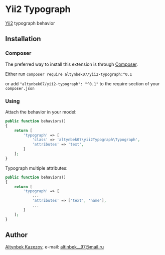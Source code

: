 # Yii2 Typograph

[Yii2](http://www.yiiframework.com) typograph behavior

## Installation

### Composer

The preferred way to install this extension is through [Composer](http://getcomposer.org/).

Either run ```composer require altynbek07/yii2-typograph:^0.1```

or add ```"altynbek07/yii2-typograph": "^0.1"``` to the require section of your ```composer.json```

### Using

Attach the behavior in your model:

```php
public function behaviors()
{
    return [
        'typograph' => [
            'class' => 'altynbek07\yii2Typograph\Typograph',
            'attributes' => 'text',
        ]
    ];
}
```

Typograph multiple attributes:

```php
public function behaviors()
{
    return [
        'typograph' => [
            ...
            'attributes' => ['text', 'name'],
            ...
        ]
    ];
}
```

## Author

[Altynbek Kazezov](https://github.com/altynbek07/), e-mail: [altinbek__97@mail.ru](mailto:altinbek__97@mail.ru)
